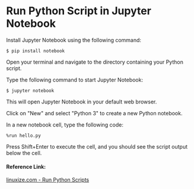 # Run Python Script in Jupyter Notebook  

Install Jupyter Notebook using the following command:  

```
$ pip install notebook
```

Open your terminal and navigate to the directory containing your Python script. 
 
Type the following command to start Jupyter Notebook:  

```
$ jupyter notebook
```

This will open Jupyter Notebook in your default web browser.  
  
Click on "New" and select "Python 3" to create a new Python notebook. 
  
In a new notebook cell, type the following code:  

```
%run hello.py
```

Press Shift+Enter to execute the cell, and you should see the script output below the cell.  

#### Reference Link:
[linuxize.com - Run Python Scripts](https://linuxize.com/post/run-python-scripts/)  
